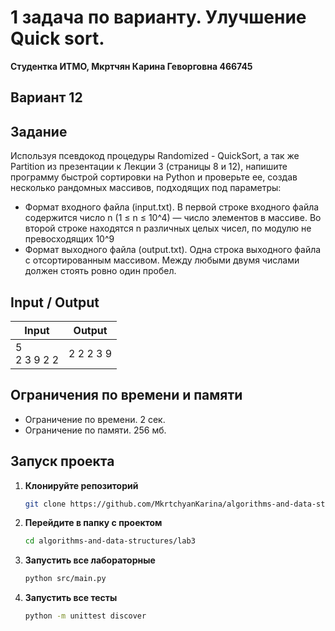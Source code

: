 # 1 задача по варианту. Улучшение Quick sort.
**Студентка ИТМО,  Мкртчян Карина Геворговна  466745**  

## Вариант 12

## Задание
Используя псевдокод процедуры Randomized - QuickSort, а так же Partition
из презентации к Лекции 3 (страницы 8 и 12), напишите программу быстрой
сортировки на Python и проверьте ее, создав несколько рандомных массивов,
подходящих под параметры:
- Формат входного файла (input.txt). В первой строке входного файла
содержится число n (1 ≤ n ≤ 10^4) — число элементов в массиве.
Во второй строке находятся n различных целых чисел, по модулю не
превосходящих 10^9
- Формат выходного файла (output.txt). Одна строка выходного файла
с отсортированным массивом. Между любыми двумя числами должен
стоять ровно один пробел.

  
## Input / Output 

| Input           | Output     |
|-----------------|------------|
| 5<br/>2 3 9 2 2 | 2 2 2 3 9  |




## Ограничения по времени и памяти

- Ограничение по времени. 2 сек.
- Ограничение по памяти. 256 мб.


## Запуск проекта
1. **Клонируйте репозиторий**
   ```bash
   git clone https://github.com/MkrtchyanKarina/algorithms-and-data-structures.git
   ```
2. **Перейдите в папку с проектом**
   ```bash
   cd algorithms-and-data-structures/lab3
   ```
3. **Запустить все лабораторные**
    ```bash
   python src/main.py
   ```
4. **Запустить все тесты**
    ```bash
   python -m unittest discover
   ```